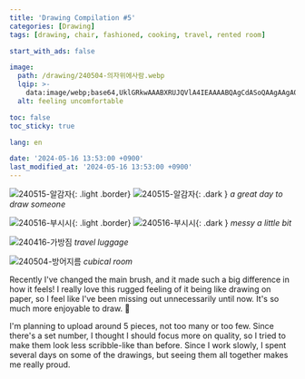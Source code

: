```yaml
---
title: 'Drawing Compilation #5'
categories: [Drawing]
tags: [drawing, chair, fashioned, cooking, travel, rented room]

start_with_ads: false

image:
  path: /drawing/240504-의자위에사람.webp
  lqip: >-
    data:image/webp;base64,UklGRkwAAABXRUJQVlA4IEAAAABQAgCdASoQAAgAAgA0JbACdLoAAw99mbC/OgAA/vnFT4pLmuNFoQjBo6mMbdQjhxXXeNsH3/zPWe22e+TocAAA
  alt: feeling uncomfortable

toc: false
toc_sticky: true

lang: en

date: '2024-05-16 13:53:00 +0900'
last_modified_at: '2024-05-16 13:53:00 +0900'
---
```


![240515-알감자](/drawing/240515-알감자.webp){: .light .border}
![240515-알감자](/drawing/240515-알감자.webp){: .dark }
_a great day to draw someone_

![240516-부시시](/drawing/240516-부시시.webp){: .light .border}
![240516-부시시](/drawing/240516-부시시.webp){: .dark }
_messy a little bit_

![240416-가방짐](/drawing/240416-가방짐.webp)
_travel luggage_

![240504-방어지름](/drawing/240504-방어지름.webp)
_cubical room_

Recently I've changed the main brush, and it made such a big difference in how it feels! I really love this rugged feeling of it being like drawing on paper, so I feel like I've been missing out unnecessarily until now. It's so much more enjoyable to draw. 🥰

I'm planning to upload around 5 pieces, not too many or too few. Since there's a set number, I thought I should focus more on quality, so I tried to make them look less scribble-like than before. Since I work slowly, I spent several days on some of the drawings, but seeing them all together makes me really proud.
